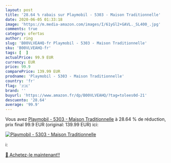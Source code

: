 ```yaml
---
layout: post
title: '28.64 % rabais sur Playmobil - 5303 - Maison Traditionnelle'
date: 2020-06-05 01:33:18
image: 'https://m.media-amazon.com/images/I/61yGl2+GAVL._SL400_.jpg'
comments: true
category: ofertas
author: ring
slug: 'B00VLVEAHQ-fr Playmobil - 5303 - Maison Traditionnelle'
sku: 'B00VLVEAHQ-fr'
tags: [  ]
actualPrice: 99.9 EUR
currency: EUR
price: 99.9
comparePrice: 139.99 EUR
prodname: 'Playmobil - 5303 - Maison Traditionnelle'
country: 'fr'
flag: '🇫🇷'
brand: ''
buyurl: 'https://www.amazon.fr/dp/B00VLVEAHQ/?tag=tolees0d-21'
descuento: '28.64'
average: '99.9'
---
```


Vous avez [Playmobil - 5303 - Maison Traditionnelle](https://www.amazon.fr/dp/B00VLVEAHQ/?tag=tolees0d-21)  à  28.64 % de réduction, prix final  99.9 EUR (original: 139.99 EUR) ici:

[![Playmobil - 5303 - Maison Traditionnelle](https://m.media-amazon.com/images/I/61yGl2+GAVL._SL400_.jpg)](https://www.amazon.fr/dp/B00VLVEAHQ/?tag=tolees0d-21)

ℹ️:


[🛒 Achetez-le maintenant!!](https://www.amazon.fr/dp/B00VLVEAHQ/?tag=tolees0d-21)
